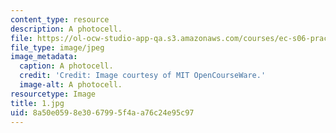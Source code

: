 ```yaml
---
content_type: resource
description: A photocell.
file: https://ol-ocw-studio-app-qa.s3.amazonaws.com/courses/ec-s06-practical-electronics-fall-2004/8a50e0598e3067995f4aa76c24e95c97_1.jpg
file_type: image/jpeg
image_metadata:
  caption: A photocell.
  credit: 'Credit: Image courtesy of MIT OpenCourseWare.'
  image-alt: A photocell.
resourcetype: Image
title: 1.jpg
uid: 8a50e059-8e30-6799-5f4a-a76c24e95c97
---
```

